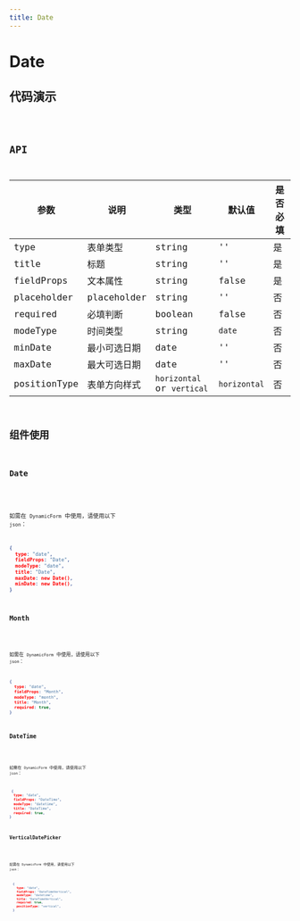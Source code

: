 ```yaml
---
title: Date
---
```


# Date

## 代码演示

<code src="./demo/index.tsx" />

## API

| 参数         | 说明         | 类型                       | 默认值       | 是否必填 |
| ------------ | ------------ | -------------------------- | ------------ | -------- |
| type         | 表单类型     | string                     | ''           | 是       |
| title        | 标题         | string                     | ''           | 是       |
| fieldProps   | 文本属性     | string                     | false        | 是       |
| placeholder  | placeholder  | string                     | ''           | 否       |
| required     | 必填判断     | boolean                    | false        | 否       |
| modeType     | 时间类型     | string                     | `date`       | 否       |
| minDate      | 最小可选日期 | date                       | ''           | 否       |
| maxDate      | 最大可选日期 | date                       | ''           | 否       |
| positionType | 表单方向样式 | `horizontal` or `vertical` | `horizontal` | 否       |

## 组件使用

### Date

<code src="./demo/date.tsx" />

如需在 `DynamicForm` 中使用，请使用以下 `json`：

```json
{
  type: "date",
  fieldProps: "Date",
  modeType: "date",
  title: "Date",
  maxDate: new Date(),
  minDate: new Date(),
}
```

### Month

<code src="./demo/month.tsx" />

如需在 `DynamicForm` 中使用，请使用以下 `json`：

```json
{
  type: "date",
  fieldProps: "Month",
  modeType: "month",
  title: "Month",
  required: true,
}
```

### DateTime

<code src="./demo/datetime.tsx" />

如需在 `DynamicForm` 中使用，请使用以下 `json`：

```json
 {
  type: "date",
  fieldProps: "DateTime",
  modeType: "datetime",
  title: "DateTime",
  required: true,
}
```

### VerticalDatePicker

<code src="./demo/verticalDatePicker.tsx" />

如需在 `DynamicForm` 中使用，请使用以下 `json`：

```json
  {
    type: "date",
    fieldProps: "DateTimeVertical",
    modeType: "datetime",
    title: "DateTimeVertical",
    required: true,
    positionType: "vertical",
  }
```

